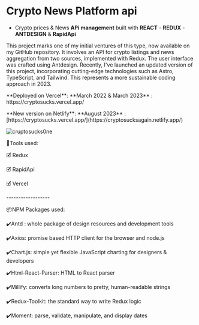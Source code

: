 # Crypto News Platform api
- Crypto prices & News **APi management** built with **REACT** - **REDUX** - **ANTDESIGN** & **RapidApi** 
<p>This project marks one of my initial ventures of this type, now available on my GitHub repository. It involves an API for crypto listings and news aggregation from two sources, implemented with Redux. The user interface was crafted using Antdesign. Recently, I've launched an updated version of this project, incorporating cutting-edge technologies such as Astro, TypeScript, and Tailwind. This represents a more sustainable coding approach in 2023.</p>
<p> **Deployed on Vercel**: **March 2022 & March 2023** : https://cryptosucks.vercel.app/</p>
<p>**New version on Netlify**: **August 2023** : [https://cryptosucks.vercel.app/](https://cryptosucksagain.netlify.app/)</p>

![cruptosucks0ne](https://github.com/VicThorMetaNode/Crypto-News/assets/98230162/745c4b47-9137-417d-a33b-8dff0432cfd6)

<p>🧰Tools used:</p>
<p>🗹 Redux</p>
<p>🗹 RapidApi</p>
<p>🗹 Vercel</p>
<p>------------------</p>
<p>📦NPM Packages used:</p>
<p>✔️Antd : whole package of design resources and development tools</p>
<p>✔️Axios: promise based HTTP client for the browser and node.js</p>
<p>✔️Chart.js: simple yet flexible JavaScript charting for designers & developers</p>
<p>✔️Html-React-Parser: HTML to React parser</p>
<p>✔️Millify: converts long numbers to pretty, human-readable strings</p>
<p>✔️Redux-Toolkit: the standard way to write Redux logic</p>
<p>✔️Moment: parse, validate, manipulate, and display dates</p>






